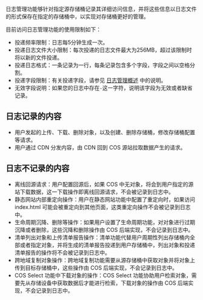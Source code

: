 日志管理功能够针对指定源存储桶记录其详细访问信息，并将这些信息以日志文件的形式保存在指定的存储桶中，以实现对存储桶更好的管理。

目前访问日志管理功能的使用限制如下：

- 投递频率限制：日志每5分钟生成一次。
- 投递日志文件大小限制：每次投递的日志文件最大为256MB，超过该限制时将以新的文件投递。
- 投递日志格式：一条记录为一行，每条记录包含多个字段，字段之间以空格分割。
- 投递字段限制：有关投递字段，请参见 [日志管理概述](https://cloud.tencent.com/document/product/436/16920) 中的说明。
- 无效字段说明：如果您的日志中存在`-`这一字符，说明该字段为无效或者缺省记录。

## 日志记录的内容

- 用户发起的上传、下载、删除对象，以及创建、删除存储桶，修改存储桶配置等请求。
- 用户通过 CDN 分发内容，由 CDN 回到 COS 源站拉取数据产生的请求。

## 日志不记录的内容

- 离线回源请求：用户配置回源后，如果 COS 中无对象，将会到用户指定的源站下载数据，这一下载操作即离线回源请求，不会被记录到日志中。
- 静态网站内部重定向操作：用户在静态网站功能中配置了重定向时，如果访问 index.html 可能会被重定向到其他页面，这类重定向操作不会被记录到日志中。
- 生命周期沉降、删除等操作：如果用户设置了生命周期功能，对对象进行过期沉降或者删除，这些沉降和删除操作由 COS 后端实现，不会记录到日志中。
- 清单列出对象和上传清单报告操作：清单功能代替用户周期性列出存储桶内全部或者指定对象，并将生成的清单报告投递到用户存储桶中，列出对象和投递清单报告的操作将不会被记录到日志中。
- 跨地域复制对象操作：跨地域复制功能需要从源存储桶中获取对象并将对象上传到目标存储桶中，这些操作由 COS 后端实现，不会记录到日志中。
- COS Select 功能中下载对象的操作：COS Select 功能协助用户检索对象，需要先从存储设备中获取数据后才能进行检索，下载对象的操作由 COS 后端实现，不会记录到日志中。

